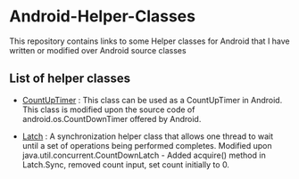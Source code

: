 # Android-Helper-Classes
This repository contains links to some Helper classes for Android that I have written or modified over Android source classes

## List of helper classes

- [CountUpTimer](https://gist.github.com/shrey-g-a-r-g/428b4f001e2dd5457fed0339b6b0ea82) : This class can be used as a CountUpTimer in Android. This class is modified upon the source code of android.os.CountDownTimer offered by Android.

- [Latch](https://gist.github.com/shrey-g-a-r-g/411fda86f2cc1166bdfaa529bcf8f527) : A synchronization helper class that allows one thread to wait until a set of operations being performed completes. Modified upon java.util.concurrent.CountDownLatch - Added acquire() method in Latch.Sync, removed count input, set count initially to 0.
